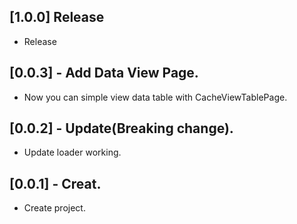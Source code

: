 ## [1.0.0] Release

* Release

## [0.0.3] - Add Data View Page.

* Now you can simple view data table with CacheViewTablePage.  


## [0.0.2] - Update(Breaking change).

* Update loader working.  

## [0.0.1] - Creat.

* Create project.
